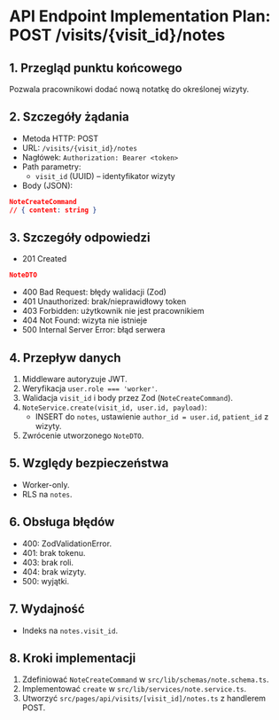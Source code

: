 # API Endpoint Implementation Plan: POST /visits/{visit_id}/notes

## 1. Przegląd punktu końcowego

Pozwala pracownikowi dodać nową notatkę do określonej wizyty.

## 2. Szczegóły żądania

- Metoda HTTP: POST
- URL: `/visits/{visit_id}/notes`
- Nagłówek: `Authorization: Bearer <token>`
- Path parametry:
  - `visit_id` (UUID) – identyfikator wizyty
- Body (JSON):

```json
NoteCreateCommand
// { content: string }
```

## 3. Szczegóły odpowiedzi

- 201 Created

```json
NoteDTO
```

- 400 Bad Request: błędy walidacji (Zod)
- 401 Unauthorized: brak/nieprawidłowy token
- 403 Forbidden: użytkownik nie jest pracownikiem
- 404 Not Found: wizyta nie istnieje
- 500 Internal Server Error: błąd serwera

## 4. Przepływ danych

1. Middleware autoryzuje JWT.
2. Weryfikacja `user.role === 'worker'`.
3. Walidacja `visit_id` i body przez Zod (`NoteCreateCommand`).
4. `NoteService.create(visit_id, user.id, payload)`:
   - INSERT do `notes`, ustawienie `author_id = user.id`, `patient_id` z wizyty.
5. Zwrócenie utworzonego `NoteDTO`.

## 5. Względy bezpieczeństwa

- Worker-only.
- RLS na `notes`.

## 6. Obsługa błędów

- 400: ZodValidationError.
- 401: brak tokenu.
- 403: brak roli.
- 404: brak wizyty.
- 500: wyjątki.

## 7. Wydajność

- Indeks na `notes.visit_id`.

## 8. Kroki implementacji

1. Zdefiniować `NoteCreateCommand` w `src/lib/schemas/note.schema.ts`.
2. Implementować `create` w `src/lib/services/note.service.ts`.
3. Utworzyć `src/pages/api/visits/[visit_id]/notes.ts` z handlerem POST.
